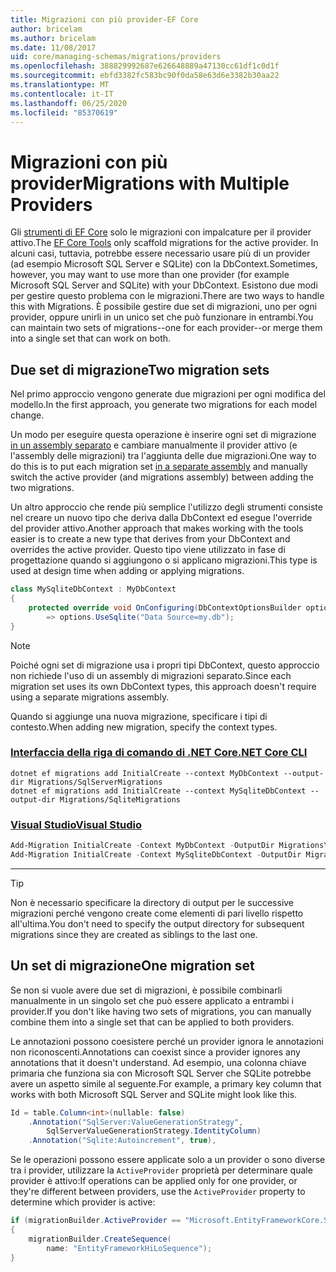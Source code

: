 ```yaml
---
title: Migrazioni con più provider-EF Core
author: bricelam
ms.author: bricelam
ms.date: 11/08/2017
uid: core/managing-schemas/migrations/providers
ms.openlocfilehash: 388829992687e626648889a47130cc61df1c0d1f
ms.sourcegitcommit: ebfd3382fc583bc90f0da58e63d6e3382b30aa22
ms.translationtype: MT
ms.contentlocale: it-IT
ms.lasthandoff: 06/25/2020
ms.locfileid: "85370619"
---
```

# <a name="migrations-with-multiple-providers"></a><span data-ttu-id="2bd27-102">Migrazioni con più provider</span><span class="sxs-lookup"><span data-stu-id="2bd27-102">Migrations with Multiple Providers</span></span>

<span data-ttu-id="2bd27-103">Gli [strumenti di EF Core][1] solo le migrazioni con impalcature per il provider attivo.</span><span class="sxs-lookup"><span data-stu-id="2bd27-103">The [EF Core Tools][1] only scaffold migrations for the active provider.</span></span> <span data-ttu-id="2bd27-104">In alcuni casi, tuttavia, potrebbe essere necessario usare più di un provider (ad esempio Microsoft SQL Server e SQLite) con la DbContext.</span><span class="sxs-lookup"><span data-stu-id="2bd27-104">Sometimes, however, you may want to use more than one provider (for example Microsoft SQL Server and SQLite) with your DbContext.</span></span> <span data-ttu-id="2bd27-105">Esistono due modi per gestire questo problema con le migrazioni.</span><span class="sxs-lookup"><span data-stu-id="2bd27-105">There are two ways to handle this with Migrations.</span></span> <span data-ttu-id="2bd27-106">È possibile gestire due set di migrazioni, uno per ogni provider, oppure unirli in un unico set che può funzionare in entrambi.</span><span class="sxs-lookup"><span data-stu-id="2bd27-106">You can maintain two sets of migrations--one for each provider--or merge them into a single set that can work on both.</span></span>

## <a name="two-migration-sets"></a><span data-ttu-id="2bd27-107">Due set di migrazione</span><span class="sxs-lookup"><span data-stu-id="2bd27-107">Two migration sets</span></span>

<span data-ttu-id="2bd27-108">Nel primo approccio vengono generate due migrazioni per ogni modifica del modello.</span><span class="sxs-lookup"><span data-stu-id="2bd27-108">In the first approach, you generate two migrations for each model change.</span></span>

<span data-ttu-id="2bd27-109">Un modo per eseguire questa operazione è inserire ogni set di migrazione [in un assembly separato][2] e cambiare manualmente il provider attivo (e l'assembly delle migrazioni) tra l'aggiunta delle due migrazioni.</span><span class="sxs-lookup"><span data-stu-id="2bd27-109">One way to do this is to put each migration set [in a separate assembly][2] and manually switch the active provider (and migrations assembly) between adding the two migrations.</span></span>

<span data-ttu-id="2bd27-110">Un altro approccio che rende più semplice l'utilizzo degli strumenti consiste nel creare un nuovo tipo che deriva dalla DbContext ed esegue l'override del provider attivo.</span><span class="sxs-lookup"><span data-stu-id="2bd27-110">Another approach that makes working with the tools easier is to create a new type that derives from your DbContext and overrides the active provider.</span></span> <span data-ttu-id="2bd27-111">Questo tipo viene utilizzato in fase di progettazione quando si aggiungono o si applicano migrazioni.</span><span class="sxs-lookup"><span data-stu-id="2bd27-111">This type is used at design time when adding or applying migrations.</span></span>

``` csharp
class MySqliteDbContext : MyDbContext
{
    protected override void OnConfiguring(DbContextOptionsBuilder options)
        => options.UseSqlite("Data Source=my.db");
}
```

> [!NOTE]
> <span data-ttu-id="2bd27-112">Poiché ogni set di migrazione usa i propri tipi DbContext, questo approccio non richiede l'uso di un assembly di migrazioni separato.</span><span class="sxs-lookup"><span data-stu-id="2bd27-112">Since each migration set uses its own DbContext types, this approach doesn't require using a separate migrations assembly.</span></span>

<span data-ttu-id="2bd27-113">Quando si aggiunge una nuova migrazione, specificare i tipi di contesto.</span><span class="sxs-lookup"><span data-stu-id="2bd27-113">When adding new migration, specify the context types.</span></span>

### <a name="net-core-cli"></a>[<span data-ttu-id="2bd27-114">Interfaccia della riga di comando di .NET Core</span><span class="sxs-lookup"><span data-stu-id="2bd27-114">.NET Core CLI</span></span>](#tab/dotnet-core-cli)

```dotnetcli
dotnet ef migrations add InitialCreate --context MyDbContext --output-dir Migrations/SqlServerMigrations
dotnet ef migrations add InitialCreate --context MySqliteDbContext --output-dir Migrations/SqliteMigrations
```

### <a name="visual-studio"></a>[<span data-ttu-id="2bd27-115">Visual Studio</span><span class="sxs-lookup"><span data-stu-id="2bd27-115">Visual Studio</span></span>](#tab/vs)

``` powershell
Add-Migration InitialCreate -Context MyDbContext -OutputDir Migrations\SqlServerMigrations
Add-Migration InitialCreate -Context MySqliteDbContext -OutputDir Migrations\SqliteMigrations
```

***

> [!TIP]
> <span data-ttu-id="2bd27-116">Non è necessario specificare la directory di output per le successive migrazioni perché vengono create come elementi di pari livello rispetto all'ultima.</span><span class="sxs-lookup"><span data-stu-id="2bd27-116">You don't need to specify the output directory for subsequent migrations since they are created as siblings to the last one.</span></span>

## <a name="one-migration-set"></a><span data-ttu-id="2bd27-117">Un set di migrazione</span><span class="sxs-lookup"><span data-stu-id="2bd27-117">One migration set</span></span>

<span data-ttu-id="2bd27-118">Se non si vuole avere due set di migrazioni, è possibile combinarli manualmente in un singolo set che può essere applicato a entrambi i provider.</span><span class="sxs-lookup"><span data-stu-id="2bd27-118">If you don't like having two sets of migrations, you can manually combine them into a single set that can be applied to both providers.</span></span>

<span data-ttu-id="2bd27-119">Le annotazioni possono coesistere perché un provider ignora le annotazioni non riconoscenti.</span><span class="sxs-lookup"><span data-stu-id="2bd27-119">Annotations can coexist since a provider ignores any annotations that it doesn't understand.</span></span> <span data-ttu-id="2bd27-120">Ad esempio, una colonna chiave primaria che funziona sia con Microsoft SQL Server che SQLite potrebbe avere un aspetto simile al seguente.</span><span class="sxs-lookup"><span data-stu-id="2bd27-120">For example, a primary key column that works with both Microsoft SQL Server and SQLite might look like this.</span></span>

``` csharp
Id = table.Column<int>(nullable: false)
    .Annotation("SqlServer:ValueGenerationStrategy",
        SqlServerValueGenerationStrategy.IdentityColumn)
    .Annotation("Sqlite:Autoincrement", true),
```

<span data-ttu-id="2bd27-121">Se le operazioni possono essere applicate solo a un provider o sono diverse tra i provider, utilizzare la `ActiveProvider` proprietà per determinare quale provider è attivo:</span><span class="sxs-lookup"><span data-stu-id="2bd27-121">If operations can be applied only for one provider, or they're different between providers, use the `ActiveProvider` property to determine which provider is active:</span></span>

``` csharp
if (migrationBuilder.ActiveProvider == "Microsoft.EntityFrameworkCore.SqlServer")
{
    migrationBuilder.CreateSequence(
        name: "EntityFrameworkHiLoSequence");
}
```

  [1]: ../../miscellaneous/cli/index.md
  [2]: projects.md
